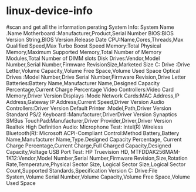 # linux-device-info
#scan and get all the information 
perating System Info: System Name .Name
Motherboard :Manufacturer,Product,Serial Number
BIOS:BIOS Version String,BIOS Version.Release Date
CPU:Name,Cores,Threads,Max Qualified Speed,Max Turbo Boost Speed
Memory:Total Physical Memory,Maximum Supported Memory,Total Number of Memory Modules,Total Number of DIMM slots
Disk Drives:Vendor,Model Number,Serial Number,Firmware RevisionSize,Marketed Size
C: Drive :Drive Letter,Volume Capacity,Volume Free Space,Volume Used Space
Optical Drives :Model Number,Drive Serial Number,Firmware Revision,Drive Letter
Batteries:Battery Name,Manufacturer Name,Designed Capacity Percentage,Current Charge Percentage
Video Controllers:Video Card Memory,Driver Version
Displays :Mode
Network Cards:MAC Address,IP Address,Gateway IP Address,Current Speed,Driver Version
Audio Controllers:Driver Version
Default Printer :Model,Path,Driver Version
Standard PS/2 Keyboard :Manufacturer,DriverDriver Version
Synaptics SMBus TouchPad:Manufacturer,Driver Provider,Driver,Driver Version
Realtek High Definition Audio:
Microphone Test:
Intel(R) Wireless Bluetooth(R):
Microsoft ACPI-Compliant Control:Method Battery,Battery Name,Manufacturer Name,Type.Designed Capacity Percentage,
Current Charge Percentage,Current Charge,Full Charged Capacity,Designed Capacity,Voltage
USB Port Test:
HP Truevision HD,
MTFDDAK256MAM-1K12:Vendor,Model Number,Serial Number,Firmware Revision,Size,Rotation Rate,Temperature,Physical Sector Size,
Logical Sector Size,Logical Sector Count,Supported Standards,Specification Version
C: Drive:File System,Volume Serial Number,Volume Capacity,Volume Free Space,Volume Used Space
